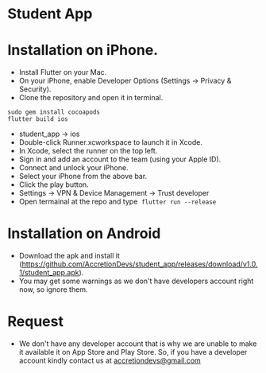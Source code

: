 # Student App


# Installation on iPhone.
- Install Flutter on your Mac.
- On your iPhone, enable Developer Options (Settings -> Privacy & Security).
- Clone the repository and open it in terminal.
```
sudo gem install cocoapods
flutter build ios
```
- student_app -> ios
- Double-click Runner.xcworkspace to launch it in Xcode.
- In Xcode, select the runner on the top left.
- Sign in and add an account to the team (using your Apple ID).
- Connect and unlock your iPhone.
- Select your iPhone from the above bar.
- Click the play button.
- Settings -> VPN & Device Management -> Trust developer
- Open termainal at the repo and type  `flutter run --release`

# Installation on Android 
- Download the apk and install it (https://github.com/AccretionDevs/student_app/releases/download/v1.0.1/student_app.apk). 
- You may get some warnings as we don't have developers account right now, so ignore them.

# Request
- We don't have any developer account that is why we are unable to make it available it on App Store and Play Store. So, if you have a developer account kindly contact us at accretiondevs@gmail.com
